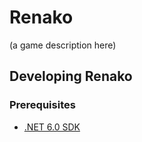 # Renako

(a game description here)

## Developing Renako

### Prerequisites

- [.NET 6.0 SDK](https://dotnet.microsoft.com/download/dotnet/6.0)